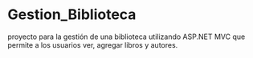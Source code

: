 # Gestion_Biblioteca
 proyecto para la gestión de una biblioteca utilizando ASP.NET MVC que permite a los usuarios ver, agregar libros y autores.
